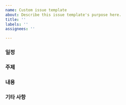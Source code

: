 ```yaml
---
name: Custom issue template
about: Describe this issue template's purpose here.
title: ''
labels: ''
assignees: ''

---
```


### 일정

### 주제

### 내용

### 기타 사항
